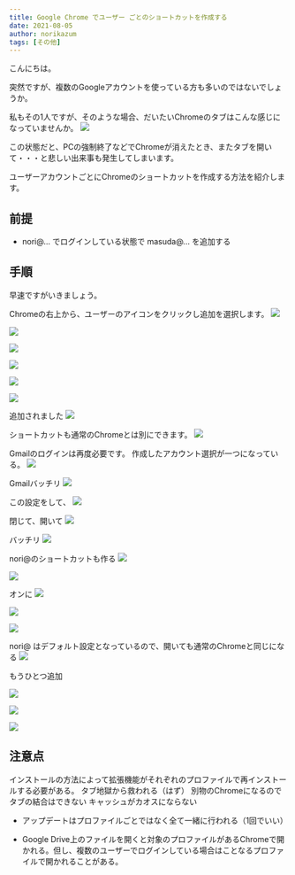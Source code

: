 ```yaml
---
title: Google Chrome でユーザー ごとのショートカットを作成する
date: 2021-08-05
author: norikazum
tags: [その他]
---
```


こんにちは。

突然ですが、複数のGoogleアカウントを使っている方も多いのではないでしょうか。

私もその1人ですが、そのような場合、だいたいChromeのタブはこんな感じになっていませんか。
![](images/2021-07-16_09h22_43.jpg)

この状態だと、PCの強制終了などでChromeが消えたとき、またタブを開いて・・・と悲しい出来事も発生してしまいます。

ユーザーアカウントごとにChromeのショートカットを作成する方法を紹介します。

## 前提
- nori@... でログインしている状態で masuda@... を追加する

## 手順
早速ですがいきましょう。

Chromeの右上から、ユーザーのアイコンをクリックし追加を選択します。
![](images/2021-07-16_09h27_46.jpg)


![](images/2021-07-16_09h39_11.jpg)


![](images/2021-07-16_09h39_21.jpg)

![](images/2021-07-16_09h40_33.jpg)

![](images/2021-07-16_09h41_08.jpg)

![](images/2021-07-16_09h42_08.jpg)

追加されました
![](images/2021-07-16_09h43_54.jpg)

ショートカットも通常のChromeとは別にできます。
![](images/2021-07-16_09h45_13.jpg)

Gmailのログインは再度必要です。
作成したアカウント選択が一つになっている。
![](images/2021-07-16_09h48_30.jpg)

Gmailバッチリ
![](images/2021-07-16_09h52_23.jpg)

この設定をして、
![](images/2021-07-16_09h51_48.jpg)

閉じて、開いて
![](images/2021-07-16_09h45_13-1.jpg)

バッチリ
![](images/2021-07-16_09h53_54.jpg)

nori@のショートカットも作る
![](images/2021-07-16_09h54_34.jpg)

![](images/2021-07-16_09h55_19.jpg)

オンに
![](images/2021-07-16_09h56_31.jpg)

![](images/2021-07-16_09h56_44.jpg)

![](images/2021-07-16_09h57_00-1.jpg)

nori@ はデフォルト設定となっているので、開いても通常のChromeと同じになる
![](images/2021-07-16_10h00_08.jpg)

もうひとつ追加

![](images/2021-07-16_10h03_49-scaled.jpg)

![](images/2021-07-16_10h04_44.jpg)

![](images/2021-07-16_10h03_49-1-scaled.jpg)

## 注意点
インストールの方法によって拡張機能がそれぞれのプロファイルで再インストールする必要がある。
タブ地獄から救われる（はず）
別物のChromeになるのでタブの結合はできない
キャッシュがカオスにならない

- アップデートはプロファイルごとではなく全て一緒に行われる（1回でいい）

- Google Drive上のファイルを開くと対象のプロファイルがあるChromeで開かれる。但し、複数のユーザーでログインしている場合はことなるプロファイルで開かれることがある。
